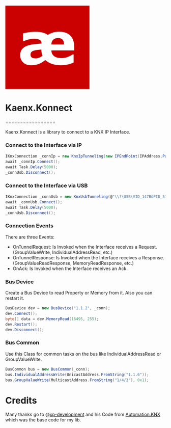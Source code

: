 
![Logo](Assets/Logo.png)
# Kaenx.Konnect
=================

Kaenx.Konnect is a library to connect to a KNX IP Interface.

### Connect to the Interface via IP
```C#
IKnxConnection _connIp = new KnxIpTunneling(new IPEndPoint(IPAddress.Parse("192.168.0.108"), Convert.ToInt32(3671)));
await _connIp.Connect();
await Task.Delay(5000);
_connUsb.Disconnect();
```

### Connect to the Interface via USB
```C#
IKnxConnection _connUsb = new KnxUsbTunneling(@"\\?\USB\VID_147B&PID_5120\6&16bfd654&0&20"); // USB Device Id
await _connUsb.Connect();
await Task.Delay(5000);
_connUsb.Disconnect();
```


### Connection Events
There are three Events:
- OnTunnelRequest: 
  Is Invoked when the Interface receives a Request. (GroupValueWrite, IndividualAddressRead, etc.)
- OnTunnelResponse: 
  Is Invoked when the Interface receives a Response. (GroupValueReadResponse, MemoryReadResponse, etc.)
- OnAck:
  Is Invoked when the Interface receives an Ack.
  
  
### Bus Device
Create a Bus Device to read Property or Memory from it. Also you can restart it.
```C#
BusDevice dev = new BusDevice("1.1.2", _conn);
dev.Connect();
byte[] data = dev.MemoryRead(16495, 255);
dev.Restart();
dev.Disconnect();
```

### Bus Common
Use this Class for common tasks on the bus like IndividualAddressRead or GroupValueWrite.
```C#
BusCommon bus = new BusCommon(_conn);
bus.IndividualAddressWrite(UnicastAddress.FromString("1.1.6"));
bus.GroupValueWrite(MulticastAddress.FromString("1/4/3"), 0x1);
```

# Credits

Many thanks go to @[xp-development](https://github.com/xp-development) and his Code from [Automation.KNX](https://github.com/xp-development/Automation.Knx) which was the base code for my lib.

